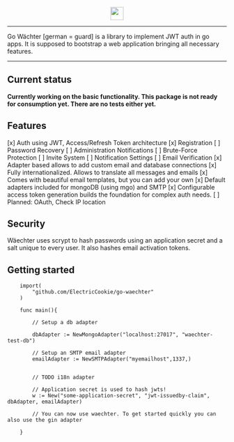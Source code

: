 <p align="center"><img src="http://imgur.com/WWeVTGh.png" height="30"/></p>


---

Go Wächter [german = guard] is a library to implement JWT auth in go apps. It is supposed to bootstrap a web application bringing all necessary features.

---

## Current status
**Currently working on the basic functionality. This package is not ready for consumption yet. There are no tests either yet.**



## Features

[x] Auth using JWT, Access/Refresh Token architecture
[x] Registration
[ ] Password Recovery
[ ] Administration Notifications
[ ] Brute-Force Protection
[ ] Invite System 
[ ] Notification Settings
[ ] Email Verification 
[x] Adapter based allows to add custom email and database connections 
[x] Fully internationalized. Allows to translate all messages and emails
[x] Comes with beautiful email templates, but you can add your own
[x] Default adapters included for mongoDB (using mgo) and SMTP
[x] Configurable access token generation builds the foundation for complex auth needs.
[ ] Planned: OAuth, Check IP location


## Security

Wäechter uses scrypt to hash passwords using an application secret and a salt unique to every user. It also hashes email activation tokens.

## Getting started

```golang
    import(
        "github.com/ElectricCookie/go-waechter"
    )

    func main(){

        // Setup a db adapter

        dbAdapter := NewMongoAdapter("localhost:27017", "waechter-test-db")

        // Setup an SMTP email adapter
        emailAdapter := NewSMTPAdapter("myemailhost",1337,)


        // TODO i18n adapter

        // Application secret is used to hash jwts!
        w := New("some-application-secret", "jwt-issuedby-claim", dbAdapter, emailAdapter)

        // You can now use waechter. To get started quickly you can also use the gin adapter

    }
```



